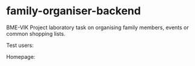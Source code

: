 # family-organiser-backend
BME-VIK Project laboratory task on organising family members, events or common shopping lists.

Test users:

Homepage: